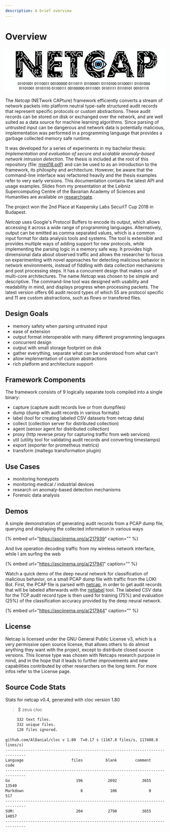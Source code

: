 ```yaml
---
description: A brief overview
---
```


# Overview

![](.gitbook/assets/screenshot-2019-05-05-at-13.41.40-1.png)

The _Netcap_ \(NETwork CAPture\) framework efficiently converts a stream of network packets into platform neutral type-safe structured audit records that represent specific protocols or custom abstractions. These audit records can be stored on disk or exchanged over the network, and are well suited as a data source for machine learning algorithms. Since parsing of untrusted input can be dangerous and network data is potentially malicious, implementation was performed in a programming language that provides a garbage collected memory safe runtime.

It was developed for a series of experiments in my bachelor thesis: _Implementation and evaluation of secure and scalable anomaly-based network intrusion detection_. The thesis is included at the root of this repository \(file: [mied18.pdf](https://github.com/dreadl0ck/netcap/blob/master/mied18.pdf)\) and can be used to as an introduction to the framework, its philosphy and architecture. However, be aware that the command-line interface was refactored heavily and the thesis examples refer to very early versions. This documentation contains the latest API and usage examples. Slides from my presentation at the Leibniz Supercomputing Centre of the Bavarian Academy of Sciences and Humanities are available on [researchgate](https://www.researchgate.net/project/Anomaly-based-Network-Security-Monitoring).

The project won the 2nd Place at Kaspersky Labs SecurIT Cup 2018 in Budapest.

_Netcap_ uses Google's Protocol Buffers to encode its output, which allows accessing it across a wide range of programming languages. Alternatively, output can be emitted as comma separated values, which is a common input format for data analysis tools and systems. The tool is extensible and provides multiple ways of adding support for new protocols, while implementing the parsing logic in a memory safe way. It provides high dimensional data about observed traffic and allows the researcher to focus on experimenting with novel approaches for detecting malicious behavior in network environments, instead of fiddling with data collection mechanisms and post processing steps. It has a concurrent design that makes use of multi-core architectures. The name _Netcap_ was chosen to be simple and descriptive. The command-line tool was designed with usability and readability in mind, and displays progress when processing packets. The latest version offers 66 audit record types of which 55 are protocol specific and 11 are custom abstractions, such as flows or transfered files.

## Design Goals

* memory safety when parsing untrusted input
* ease of extension
* output format interoperable with many different programming languages
* concurrent design
* output with small storage footprint on disk
* gather everything, separate what can be understood from what can't
* allow implementation of custom abstractions
* rich platform and architecture support

## Framework Components

The framework consists of 9 logically separate tools compiled into a single binary:

* capture \(capture audit records live or from dumpfiles\)
* dump \(dump with audit records in various formats\)
* label \(tool for creating labeled CSV datasets from netcap data\)
* collect \(collection server for distributed collection\)
* agent \(sensor agent for distributed collection\)
* proxy \(http reverse proxy for capturing traffic from web services\)
* util \(utility tool for validating audit records and converting timestamps\)
* export \(exporter for prometheus metrics\)
* transform \(maltego transformation plugin\)

## Use Cases

* monitoring honeypots
* monitoring medical / industrial devices
* research on anomaly-based detection mechanisms
* Forensic data analysis

## Demos

A simple demonstration of generating audit records from a PCAP dump file, querying and displaying the collected information in various ways

{% embed url="https://asciinema.org/a/217939" caption="" %}

And live operation decoding traffic from my wireless network interface, while I am surfing the web

{% embed url="https://asciinema.org/a/217941" caption="" %}

Watch a quick demo of the deep neural network for classification of malicious behavior, on a small PCAP dump file with traffic from the LOKI Bot. First, the PCAP file is parsed with [netcap](https://github.com/dreadl0ck/netcap-tf-dnn/blob/master/github.com/dreadl0ck/netcap), in order to get audit records that will be labeled afterwards with the [netlabel](https://github.com/dreadl0ck/netcap#netlabel-command-line-tool) tool. The labeled CSV data for the TCP audit record type is then used for training \(75%\) and evaluation \(25%\) of the classification accuracy provided by the deep neural network.

{% embed url="https://asciinema.org/a/217944" caption="" %}

## License

Netcap is licensed under the GNU General Public License v3, which is a very permissive open source license, that allows others to do almost anything they want with the project, except to distribute closed source versions. This license type was chosen with Netcaps research purpose in mind, and in the hope that it leads to further improvements and new capabilities contributed by other researchers on the long term. For more infos refer to the License page.

## Source Code Stats

Stats for netcap v0.4, generated with cloc version 1.80

> $ zeus cloc

```text
     332 text files.
     332 unique files.
     128 files ignored.

github.com/AlDanial/cloc v 1.80  T=0.17 s (1167.8 files/s, 117408.0 lines/s)
-------------------------------------------------------------------------------
Language                     files          blank        comment           code
-------------------------------------------------------------------------------
Go                             196           2692           3655          13540
Markdown                         8            106              0            517
-------------------------------------------------------------------------------
SUM:                           204           2798           3655          14057
-------------------------------------------------------------------------------
```

